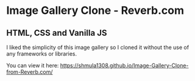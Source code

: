 # Image Gallery Clone - Reverb.com

## HTML, CSS and Vanilla JS

I liked the simplicity of this image gallery so I cloned it without the use of any frameworks or libraries.

You can view it here:  https://shmula1308.github.io/Image-Gallery-Clone-from-Reverb.com/
